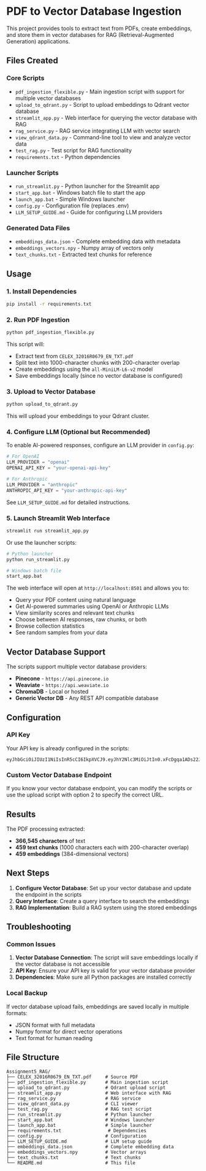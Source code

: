 # PDF to Vector Database Ingestion

This project provides tools to extract text from PDFs, create embeddings, and store them in vector databases for RAG (Retrieval-Augmented Generation) applications.

## Files Created

### Core Scripts
- `pdf_ingestion_flexible.py` - Main ingestion script with support for multiple vector databases
- `upload_to_qdrant.py` - Script to upload embeddings to Qdrant vector database
- `streamlit_app.py` - Web interface for querying the vector database with RAG
- `rag_service.py` - RAG service integrating LLM with vector search
- `view_qdrant_data.py` - Command-line tool to view and analyze vector data
- `test_rag.py` - Test script for RAG functionality
- `requirements.txt` - Python dependencies

### Launcher Scripts
- `run_streamlit.py` - Python launcher for the Streamlit app
- `start_app.bat` - Windows batch file to start the app
- `launch_app.bat` - Simple Windows launcher
- `config.py` - Configuration file (replaces .env)
- `LLM_SETUP_GUIDE.md` - Guide for configuring LLM providers

### Generated Data Files
- `embeddings_data.json` - Complete embedding data with metadata
- `embeddings_vectors.npy` - Numpy array of vectors only
- `text_chunks.txt` - Extracted text chunks for reference

## Usage

### 1. Install Dependencies
```bash
pip install -r requirements.txt
```

### 2. Run PDF Ingestion
```bash
python pdf_ingestion_flexible.py
```

This script will:
- Extract text from `CELEX_32016R0679_EN_TXT.pdf`
- Split text into 1000-character chunks with 200-character overlap
- Create embeddings using the `all-MiniLM-L6-v2` model
- Save embeddings locally (since no vector database is configured)

### 3. Upload to Vector Database
```bash
python upload_to_qdrant.py
```

This will upload your embeddings to your Qdrant cluster.

### 4. Configure LLM (Optional but Recommended)
To enable AI-powered responses, configure an LLM provider in `config.py`:

```python
# For OpenAI
LLM_PROVIDER = "openai"
OPENAI_API_KEY = "your-openai-api-key"

# For Anthropic
LLM_PROVIDER = "anthropic" 
ANTHROPIC_API_KEY = "your-anthropic-api-key"
```

See `LLM_SETUP_GUIDE.md` for detailed instructions.

### 5. Launch Streamlit Web Interface
```bash
streamlit run streamlit_app.py
```

Or use the launcher scripts:
```bash
# Python launcher
python run_streamlit.py

# Windows batch file
start_app.bat
```

The web interface will open at `http://localhost:8501` and allows you to:
- Query your PDF content using natural language
- Get AI-powered summaries using OpenAI or Anthropic LLMs
- View similarity scores and relevant text chunks
- Choose between AI responses, raw chunks, or both
- Browse collection statistics
- See random samples from your data

## Vector Database Support

The scripts support multiple vector database providers:
- **Pinecone** - `https://api.pinecone.io`
- **Weaviate** - `https://api.weaviate.io`
- **ChromaDB** - Local or hosted
- **Generic Vector DB** - Any REST API compatible database

## Configuration

### API Key
Your API key is already configured in the scripts:
```
eyJhbGciOiJIUzI1NiIsInR5cCI6IkpXVCJ9.eyJhY2Nlc3MiOiJtIn0.xFcDgqa1ADs22JIIwFNvrN45FWcgRQQgqZ1AetfKoSU
```

### Custom Vector Database Endpoint
If you know your vector database endpoint, you can modify the scripts or use the upload script with option 2 to specify the correct URL.

## Results

The PDF processing extracted:
- **366,545 characters** of text
- **459 text chunks** (1000 characters each with 200-character overlap)
- **459 embeddings** (384-dimensional vectors)

## Next Steps

1. **Configure Vector Database**: Set up your vector database and update the endpoint in the scripts
2. **Query Interface**: Create a query interface to search the embeddings
3. **RAG Implementation**: Build a RAG system using the stored embeddings

## Troubleshooting

### Common Issues
1. **Vector Database Connection**: The script will save embeddings locally if the vector database is not accessible
2. **API Key**: Ensure your API key is valid for your vector database provider
3. **Dependencies**: Make sure all Python packages are installed correctly

### Local Backup
If vector database upload fails, embeddings are saved locally in multiple formats:
- JSON format with full metadata
- Numpy format for direct vector operations
- Text format for human reading

## File Structure
```
Assignment5_RAG/
├── CELEX_32016R0679_EN_TXT.pdf     # Source PDF
├── pdf_ingestion_flexible.py       # Main ingestion script
├── upload_to_qdrant.py             # Qdrant upload script
├── streamlit_app.py                # Web interface with RAG
├── rag_service.py                  # RAG service
├── view_qdrant_data.py             # CLI viewer
├── test_rag.py                     # RAG test script
├── run_streamlit.py                # Python launcher
├── start_app.bat                   # Windows launcher
├── launch_app.bat                  # Simple launcher
├── requirements.txt                 # Dependencies
├── config.py                       # Configuration
├── LLM_SETUP_GUIDE.md              # LLM setup guide
├── embeddings_data.json            # Complete embedding data
├── embeddings_vectors.npy          # Vector arrays
├── text_chunks.txt                 # Text chunks
└── README.md                       # This file
```
